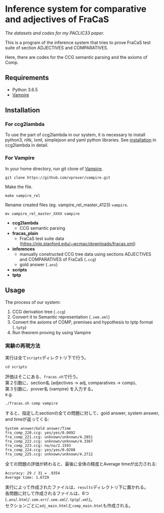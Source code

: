 # Inference system for comparative and adjectives of FraCaS

*The datasets and codes for my PACLIC33 paper.*

This is a program of the inference system that tries to prove FraCaS test suite of section ADJECTIVES and COMPARATIVES.

Here, there are codes for the CCG semantic parsing and the axioms of Comp.

## Requirements

* Python 3.6.5
* [Vampire](https://github.com/vprover/vampire)


## Installation

### For ccg2lambda
To use the part of ccg2lambda in our system, it is necessary to install python3, nltk, lxml, simplejson and yaml python libraries.
See [installation](https://github.com/mynlp/ccg2lambda#installation) in ccg2lambda in detail.

### For Vampire
In your home directory, run git clone of [Vampire](https://github.com/vprover/vampire).
```
git clone https://github.com/vprover/vampire.git
```
Make the file.
```
make vampire_rel
```
Rename created files (eg. vampire_rel_master_4123) `vampire`.
```
mv vampire_rel_master_XXXX vampire
```


* **ccg2lambda**  
  * CCG semantic parsing
* **fracas_plain**  
  * FraCaS test suite data (https://nlp.stanford.edu/~wcmac/downloads/fracas.xml)
* **inferences**  
  * manually constructed CCG tree data using sections ADJECTIVES and COMPARATIVES of FraCaS (`.ccg`)
  * gold answer (`.ans`)
* **scripts**  
* **tptp**  


## Usage

The process of our system:
1. CCG derivation tree (`.ccg`)
2. Convert it to Semantic representation (`.sem.xml`)
3. Convert the axioms of COMP, premises and hypothesis to tptp format (`.tptp`)
4. Run theorem proving by using Vampire

### 実験の再現方法

実行は全て`scripts`ディレクトリ下で行う。
```
cd scripts
```
評価はそこにある、`fracas.sh`で行う。  
第２引数に、section名 (adjectives -> adj, comparatives -> comp)、  
第３引数に、prover名 (vampire) を入力する。  
e.g.
```
./fracas.sh comp vampire
```
すると、指定したsectionの全ての問題に対して、gold answer, system answer, and timeが返ってくる:
```
System answer/Gold answer/Time
fra_comp_220.ccg: yes/yes/0.0492
fra_comp_221.ccg: unknown/unknown/4.2851
fra_comp_222.ccg: unknown/unknown/4.3367
fra_comp_223.ccg: no/no/2.1593
fra_comp_224.ccg: yes/yes/0.0208
fra_comp_225.ccg: unknown/unknown/4.2712
```
全ての問題の評価が終わると、最後に全体の精度とAverage timeが出力される:
```
Accuracy: 29 / 31 = .9354
Average time: 1.6729
```
実行によって作成されたファイルは、`results`ディレクトリ下に置かれる。  
各問題に対して作成されるファイルは、6つ (`.ans`/`.html`/`.sem.err`/`.sem.xml`/`.tptp`/`.xml`)。  
セクションごとに`adj_main.html`と`comp_main.html`も作成される。

